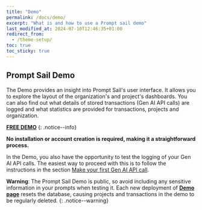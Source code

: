 ```yaml
---
title: "Demo"
permalink: /docs/demo/
excerpt: "What is and how to use a Prompt sail demo"
last_modified_at: 2024-07-10T12:46:35+01:00
redirect_from:
  - /theme-setup/
toc: true
toc_sticky: true
---
```



## Prompt Sail Demo


The Demo provides an insight into Prompt Sail's user interface. It allows you to explore the layout of the organization's and project's dashboards. You can also find out what details of stored transactions (Gen AI API calls) are logged and what statistics are provided for transactions, projects and organization. 

[**FREE DEMO**](https://try-promptsail.azurewebsites.net/) 
{: .notice--info}

**No installation or account creation is required, making it a straightforward process.**

In the Demo, you also have the opportunity to test the logging of your Gen AI API calls. The easiest way to proceed with this is to follow the instructions in the section [Make your first Gen AI API call](https://promptsail.github.io/prompt_sail/docs/quick-start-guide/#make-your-first-api-call).


**Warning**: The Prompt Sail Demo is public, so avoid including any sensitive information in your prompts when testing it. Each new deployment of [**Demo page**](https://try-promptsail.azurewebsites.net/) resets the database, causing projects and transactions in the demo to be regularly deleted.
{: .notice--warning}
